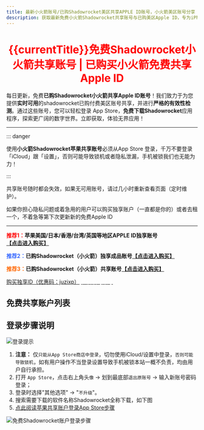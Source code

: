 ```yaml
---
title: 最新小火箭账号/已购Shadowrocket美区共享APPLE ID账号，小火箭美区账号分享
description: 获取最新免费小火箭Shadowrocket共享账号与已购美区Apple ID，专为iPhone/iPad用户提供。免费下载Shadowrocket，探索美区应用与教程，安全高效获取您所需的美区苹果ID分享。
---
```


<script setup>
import { ref, onMounted} from 'vue';
import axios from 'axios';
import { ElMessage } from 'element-plus'
import accountsList from '../components/free-accounts/accountsList.vue'


const getCurrentYearMonth = () => {
  const now = new Date();
  const year = now.getFullYear();
  const month = now.getMonth() + 1;
  return `${year}年${month < 10 ? '' : ''}${month}月`;
};

const currentTitle = ref(getCurrentYearMonth());

// 初始账号数据
const initialAccounts = [
  { account: 'mason9lste@outlook.com', password: 'TDCTRpW4akuU', status: '正常' },
  { account: 'chloedvpowellgl@gmail.com', password: 'Fe6M3ZsnBA', status: '正常' },
  { account: '1045g936c45asg@jetlf.com', password: 'Cs!X2Hvh', status: '正常' },
  { account: 'matthewmcbailey0j@gmail.com', password: 'AHjaPam7wS', status: '正常'},
  { account: 'kenneth.sheehanmas@icloud.com', password: 'AHjaPam7wS', status: '正常'},
];

const accounts = ref([]);
const isLoading = ref(false);

const LAST_UPDATE_TIME_KEY = 'lastAppleIdUpdateTime2';
const STORED_ACCOUNTS_KEY = 'storedAppleIdAccounts2';

// 解析文本格式账号数据
const parseTextAccounts = (text) => {
  const accounts = [];
  const blocks = text.split('\n\n');
  
  blocks.forEach(block => {
    if (!block.trim()) return;
    
    const lines = block.split('\n');
    const account = {};
    
    lines.forEach(line => {
      const [key, value] = line.split(':').map(s => s.trim());
      if (key && value) {
        if (key === '账号状态') account.status = value === '正常' ? '正常' : '异常';
        else if (key === '国家') account.country = value;
        else if (key === '账号') account.account = value;
        else if (key === '密码') account.password = value;
        else if (key === '更新时间') account.updateTime = value.split(' +')[0];
      }
    });
    
    if (account.account && account.password) {
      accounts.push({
        account: account.account,
        password: account.password,
        status: account.status || '正常',
        updateTime: account.updateTime || new Date().toISOString(),
        fromAPI: true
      });
    }
  });
  
  return accounts;
};

// 从代理API获取go-rod账号数据
const fetchRodAccounts = async () => {
  try {
    const urls = [
      'https://di.juzixp.top/go-rod/0.txt',
      'https://di.juzixp.top/go-rod/1.txt',
      'https://di.juzixp.top/go-rod/2.txt'
    ];
    
    const responses = await Promise.all(urls.map(url => axios.get(url)));
    return responses.flatMap(response => 
      parseTextAccounts(response.data)
    );
  } catch (error) {
    console.error('获取go-rod账号失败:', error);
    return [];
  }
};

// 从API获取额外账号数据
const fetchAdditionalAccounts = async () => {
  try {
    const urls = [
      'https://idshare001.me/node/getid.php?getid=1',
      'https://idshare001.me/node/getid.php?getid=2'
    ];
    
    const responses = await Promise.all(urls.map(url => axios.get(url)));
    return responses.flatMap(response => 
      response.data.map(item => ({
        account: item.username,
        password: item.password,
        status: item.status === 1 ? '正常' : '异常',
        updateTime: item.time,
        fromAPI: true
      }))
    );
  } catch (error) {
    console.error('获取额外账号失败:', error);
    return [];
  }
};

// 组件挂载时执行逻辑
onMounted(async () => {
  isLoading.value = true;
  
  // 加载本地账号
  const lastUpdateTime = localStorage.getItem(LAST_UPDATE_TIME_KEY);
  const storedAccounts = localStorage.getItem(STORED_ACCOUNTS_KEY);

  if (lastUpdateTime && storedAccounts) {
    try {
      accounts.value = JSON.parse(storedAccounts);
    } catch (e) {
      console.error('解析存储的账号数据失败:', e);
      accounts.value = initialAccounts;
    }
  } else {
    accounts.value = initialAccounts;
  }

  // 获取API账号数据
  /* try {
    const [apiAccounts, rodAccounts] = await Promise.all([
      fetchAdditionalAccounts(),
      fetchRodAccounts()
    ]);
    
    // 合并所有API账号到本地账号前面
    const allApiAccounts = [...apiAccounts, ...rodAccounts];
    if (allApiAccounts.length > 0) {
      accounts.value = [...allApiAccounts, ...accounts.value];
    }
  } catch (error) {
    console.error('API账号加载失败:', error);
  } finally {
    isLoading.value = false;
  } */
});
</script>



<h1 style="text-align: center;"><span style="color: #ff0000;"><strong>{{currentTitle}}免费Shadowrocket小火箭共享账号 | 已购买小火箭免费共享Apple ID</strong></span></h1>

每日更新，免费**已购Shadowrocket小火箭共享Apple ID账号**！我们致力于为您提供**实时可用**的shadowrocket已购付费美区账号共享，并进行**严格的有效性检测**。通过这些账号，您可以轻松登录 App Store，**免费下载Shadowrocket**应用程序，探索更广阔的数字世界。立即获取，体验无界应用！

---

::: danger

 使用**小火箭Shadowrocket苹果共享账号**必须从App Store 登录，千万不要登录「iCloud」跟「设置」，否则可能导致锁机或者隐私泄漏，手机被锁我们也无能为力！

:::

共享账号随时都会失效，如果无可用账号，请过几小时重新查看页面（定时维护）。

如果你担心隐私问题或着急用的用户可以购买独享账户（一直都是你的）或者去租一个，不着急等第下次更新新的免费Apple ID

---

<strong><span style="color: #ff0000;">推荐1：</span>苹果美国/日本/香港/台湾/英国等地区APPLE ID独享账号<span class="md-meta-i-c md-link"><a href="https://juzixp.top/" target="_blank" ><span class="md-plain">【点击进入购买】</span></a></span></strong>

<strong><span style="color: #3366ff;">推荐2：</span>已购Shadowrocket（小火箭）独享成品账号<span class="md-meta-i-c md-link"><a href="https://juzixp.top/buy/15" target="_blank" ><span class="md-plain">【点击进入购买】</span></a></span></strong>

<strong><span style="color: #ff6600;">推荐3：</span>已购Shadowrocket（小火箭）共享账号<span class="md-meta-i-c md-link md-expand"><a href="https://juzixp.top/buy/21" target="_blank" ><span class="md-plain">【点击进入购买】</span></a></span></strong>

<el-row :gutter="24">
    <el-col style="text-align: center;" :span="12" :xs="24">
      <a href="https://juzixp.top/" target="_blank" ><el-button color="#3366ff" :dark="isDark">购买独享ID（优惠码：juzixp）</el-button></a>
    </el-col>
    <el-col style="text-align: center;" :span="12" :xs="24">
      <a href="https://juzixp.top/buy/21" target="_blank" ><el-button style="color:#FFFFFF;" color="#ff6600" :dark="isDark">租借临时账号</el-button></a>
    </el-col>
</el-row>

## 免费共享账户列表

<accountsList :accounts="accounts" />


## 登录步骤说明
![登录提示](https://img.muooy.com/img/1/2025/06/27/685e58601efd5.webp)

1. **注意：** 仅`只能从App Store商店中登录`，切勿使用iCloud/设置中登录，`否则可能导致锁机`，如有用户操作不当登录设置导致手机被锁本站一概不负责，均由用户自行承担。
2. 打开 `App Store`，点击右上角头`像` → 划到最底部`退出原账号` → 输入新账号密码登录；
3. 登录时选择"其他选项" → "`不升级`"。
4. 搜索需要下载的软件名称Shadowrocket全称下载，如下图
5. [点此阅读苹果共享账户登录App Store步骤](/guide/apple-shared-id-login-app-store.html)

![免费Shadowrocket账户登录步骤](https://img.muooy.com/img/1/2025/06/27/685e600e8fa0f.webp)

<style scoped>
/* 按钮通用样式 */
.copy-button {
  background-color: var(--vp-c-brand-1); /* VitePress 品牌色 */
  color: white;
  border: none;
  padding: 5px 8px; /* 调整内边距让按钮更紧凑 */
  border-radius: 4px;
  cursor: pointer;
  font-size: 0.9em;
  transition: background-color 0.2s ease-in-out;
  white-space: nowrap; /* 防止按钮文本换行 */
}

.copy-button:hover {
  background-color: var(--vp-c-brand-2);
}

.copy-button:active {
  background-color: var(--vp-c-brand-3);
}

/* 提高表格的可读性 */
.account-table {
  width: 100%;
  border-collapse: collapse;
  margin-bottom: 20px;
}

.account-table th,
.account-table td {
  border: 1px solid var(--vp-c-divider);
  padding: 8px;
  text-align: left;
}

.account-table th {
  background-color: var(--vp-c-bg-soft);
  font-weight: 600;
}

.buy-btn{
  text-align: center;
}
</style>